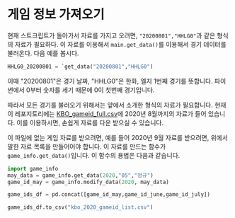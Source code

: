 # 게임 정보 가져오기

현재 스트크립트가 돌아가서 자료를 가지고 오려면, `"20200801","HHLG0"`과 같은 형식의 자료가 필요하다. 이 자료를 이용해서 `main.get_data()`를 이용해서 경기 데이터를 불러온다. 다음 예를 봅시다.

```python
HHLG0_20200801 = `get_data("20200801","HHLG0")
```

이때 "20200801"은 경기 날짜, "HHLG0"은 한화, 엘지 1번째 경기를 뜻합니다. 파이썬에서 0부터 숫자를 세기 때문에 0이 첫번째 경기입니다.

따라서 모든 경기를 불러오기 위해서는 앞에서 소개한 형식의 자료가 필요합니다. 현재 이 레포지토리에는 [KBO_gameid_full.csv](https://github.com/LOPES-HUFS/Data_Wrangling_for_KBO/blob/master/data/KBO_gameid_full.csv)에 2020년 8월까지의 자료가 들어 있습니다. 이를 이용하시면, 손쉽게 자료를 다운 받으실 수 있습니다.

이 파일에 없는 게임 자료를 받으려면, 예를 들어 2020년 9월 자료를 받으려면, 위에서 말한 자료 목록을 만들어어야 합니다. 이 자료를 만드는 함수가 `game_info.get_data()`입니다. 이 함수의 용법은 다음과 같습니다.

```python
import game_info
may_data = game_info.get_data(2020,"05","정규")
game_id_may = game_info.modify_data(2020, may_data)
```

```python
game_ids_df = pd.concat([game_id_may,game_id_june,game_id_july])

game_ids_df.to_csv("kbo_2020_gameid_list.csv")

```
